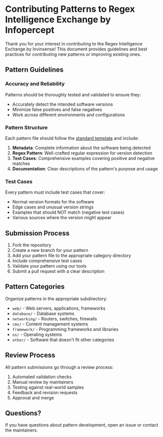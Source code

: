 # Contributing Patterns to Regex Intelligence Exchange by Infopercept

Thank you for your interest in contributing to the Regex Intelligence Exchange by Invinsense! This document provides guidelines and best practices for contributing new patterns or improving existing ones.

## Pattern Guidelines

### Accuracy and Reliability

Patterns should be thoroughly tested and validated to ensure they:
- Accurately detect the intended software versions
- Minimize false positives and false negatives
- Work across different environments and configurations

### Pattern Structure

Each pattern file should follow the [standard template](TEMPLATE.md) and include:

1. **Metadata**: Complete information about the software being detected
2. **Regex Pattern**: Well-crafted regular expression for version detection
3. **Test Cases**: Comprehensive examples covering positive and negative matches
4. **Documentation**: Clear descriptions of the pattern's purpose and usage

### Test Cases

Every pattern must include test cases that cover:
- Normal version formats for the software
- Edge cases and unusual version strings
- Examples that should NOT match (negative test cases)
- Various sources where the version might appear

## Submission Process

1. Fork the repository
2. Create a new branch for your pattern
3. Add your pattern file to the appropriate category directory
4. Include comprehensive test cases
5. Validate your pattern using our tools
6. Submit a pull request with a clear description

## Pattern Categories

Organize patterns in the appropriate subdirectory:
- `web/` - Web servers, applications, frameworks
- `database/` - Database systems
- `networking/` - Routers, switches, firewalls
- `cms/` - Content management systems
- `framework/` - Programming frameworks and libraries
- `os/` - Operating systems
- `other/` - Software that doesn't fit other categories

## Review Process

All pattern submissions go through a review process:
1. Automated validation checks
2. Manual review by maintainers
3. Testing against real-world samples
4. Feedback and revision requests
5. Approval and merge

## Questions?

If you have questions about pattern development, open an issue or contact the maintainers.
